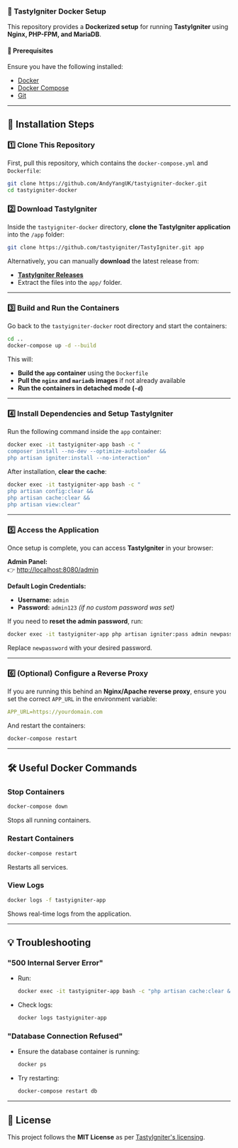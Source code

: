 ### **📌 TastyIgniter Docker Setup**
This repository provides a **Dockerized setup** for running **TastyIgniter** using **Nginx, PHP-FPM, and MariaDB**.

#### **📝 Prerequisites**
Ensure you have the following installed:
- [Docker](https://docs.docker.com/get-docker/)
- [Docker Compose](https://docs.docker.com/compose/install/)
- [Git](https://git-scm.com/)

---

## **🚀 Installation Steps**

### **1️⃣ Clone This Repository**
First, pull this repository, which contains the `docker-compose.yml` and `Dockerfile`:
```bash
git clone https://github.com/AndyYangUK/tastyigniter-docker.git
cd tastyigniter-docker
```

### **2️⃣ Download TastyIgniter**
Inside the `tastyigniter-docker` directory, **clone the TastyIgniter application** into the `/app` folder:
```bash
git clone https://github.com/tastyigniter/TastyIgniter.git app
```

Alternatively, you can manually **download** the latest release from:
- **[TastyIgniter Releases](https://github.com/tastyigniter/TastyIgniter/releases)**  
- Extract the files into the `app/` folder.

---

### **3️⃣ Build and Run the Containers**
Go back to the `tastyigniter-docker` root directory and start the containers:
```bash
cd ..
docker-compose up -d --build
```
This will:
- **Build the `app` container** using the `Dockerfile`
- **Pull the `nginx` and `mariadb` images** if not already available
- **Run the containers in detached mode (`-d`)**

---

### **4️⃣ Install Dependencies and Setup TastyIgniter**
Run the following command inside the `app` container:
```bash
docker exec -it tastyigniter-app bash -c "
composer install --no-dev --optimize-autoloader &&
php artisan igniter:install --no-interaction"
```

After installation, **clear the cache**:
```bash
docker exec -it tastyigniter-app bash -c "
php artisan config:clear &&
php artisan cache:clear &&
php artisan view:clear"
```

---

### **5️⃣ Access the Application**
Once setup is complete, you can access **TastyIgniter** in your browser:

**Admin Panel:**  
👉 [http://localhost:8080/admin](http://localhost:8080/admin)  

**Default Login Credentials:**
- **Username:** `admin`
- **Password:** `admin123` _(if no custom password was set)_

If you need to **reset the admin password**, run:
```bash
docker exec -it tastyigniter-app php artisan igniter:pass admin newpassword
```
Replace `newpassword` with your desired password.

---

### **6️⃣ (Optional) Configure a Reverse Proxy**
If you are running this behind an **Nginx/Apache reverse proxy**, ensure you set the correct `APP_URL` in the environment variable:
```docker-compose.yml
APP_URL=https://yourdomain.com
```
And restart the containers:
```bash
docker-compose restart
```

---

## **🛠️ Useful Docker Commands**
### **Stop Containers**
```bash
docker-compose down
```
Stops all running containers.

### **Restart Containers**
```bash
docker-compose restart
```
Restarts all services.

### **View Logs**
```bash
docker logs -f tastyigniter-app
```
Shows real-time logs from the application.

---

## **💡 Troubleshooting**
### **"500 Internal Server Error"**
- Run:
  ```bash
  docker exec -it tastyigniter-app bash -c "php artisan cache:clear && php artisan config:clear && php artisan view:clear"
  ```
- Check logs:
  ```bash
  docker logs tastyigniter-app
  ```

### **"Database Connection Refused"**
- Ensure the database container is running:
  ```bash
  docker ps
  ```
- Try restarting:
  ```bash
  docker-compose restart db
  ```

---

## **📄 License**
This project follows the **MIT License** as per [TastyIgniter's licensing](https://github.com/tastyigniter/TastyIgniter/blob/master/LICENSE.txt).
